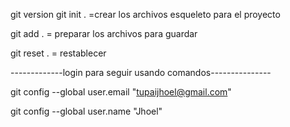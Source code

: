 
git version
git init . =crear los archivos esqueleto para el proyecto 

git add .  = preparar los archivos para guardar

git reset . = restablecer 

-------------login para seguir usando comandos---------------

git config --global user.email "tupaijhoel@gmail.com"

git config --global user.name "Jhoel"